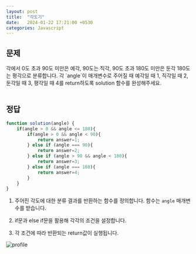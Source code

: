 ```yaml
---
layout: post
title:  "각도기"
date:   2024-01-22 17:21:00 +0530
categories: Javascript
--- 
```

<h2>문제</h2>   
각에서 0도 초과 90도 미만은 예각, 90도는 직각, 90도 초과 180도 미만은 둔각 180도는 평각으로 분류합니다. 각 `angle`이 매개변수로 주어질 때 예각일 때 1, 직각일 때 2, 둔각일 때 3, 평각일 때 4를 return하도록 solution 함수를 완성해주세요.
<br/>
<br/>

<h2>정답</h2>   

```js
function solution(angle) {
    if(angle > 0 && angle <= 180){
        if(angle > 0 && angle < 90){
            return answer=1;
        } else if (angle === 90){
            return answer=2;
        } else if (angle > 90 && angle < 180){
            return answer=3;
        } else if (angle === 180){
            return answer=4;   
        }   
    }
}
```   

1. 주어진 각도에 대한 분류 결과를 반환하는 함수를 정의합니다. 함수는 `angle` 매개변수를 받습니다.   

2. if문과 else if문을 활용해 각각의 조건을 설정합니다.   

3. 각 조건에 따라 반환되는 return값이 실행됩니다.

![profile]({{site.url}}/assets/profile.png)
